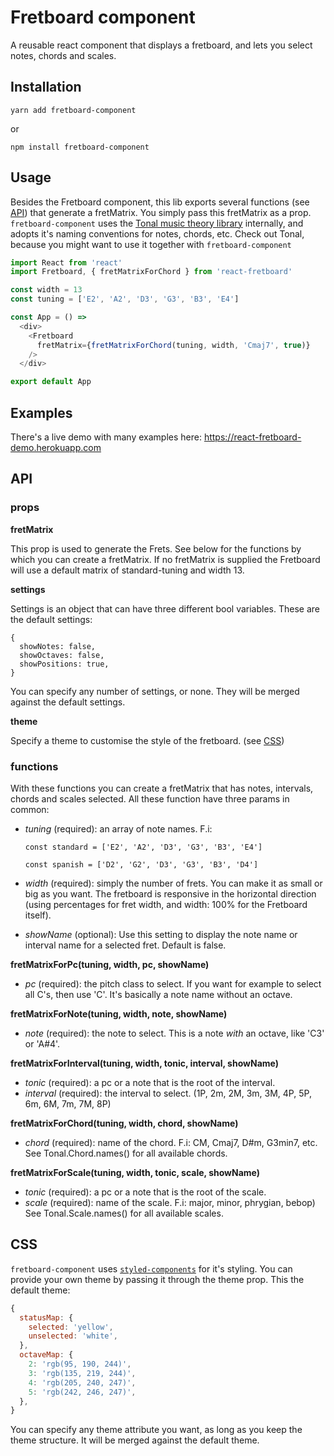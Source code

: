 # Fretboard component

A reusable react component that displays a fretboard, and lets you select notes, chords and scales.

## Installation

`yarn add fretboard-component`

or

`npm install fretboard-component`

## Usage

Besides the Fretboard component, this lib exports several functions (see [API](#functions)) that
generate a fretMatrix. You simply pass this fretMatrix as a prop. `fretboard-component` uses the [Tonal music theory library](https://github.com/danigb/tonal/) internally, and adopts it's naming conventions for notes, chords, etc. Check out Tonal, because you might want to use it together with `fretboard-component`

```js
import React from 'react'
import Fretboard, { fretMatrixForChord } from 'react-fretboard'

const width = 13
const tuning = ['E2', 'A2', 'D3', 'G3', 'B3', 'E4']

const App = () =>
  <div>
    <Fretboard
      fretMatrix={fretMatrixForChord(tuning, width, 'Cmaj7', true)}
    />
  </div>

export default App
```

## Examples

There's a live demo with many examples here: https://react-fretboard-demo.herokuapp.com

## API

### props

  **fretMatrix**

  This prop is used to generate the Frets. See below for the functions by which you can create a fretMatrix. If no fretMatrix is supplied the Fretboard will use a default matrix of standard-tuning and width 13.

  **settings**

  Settings is an object that can have three different bool variables. These are the default settings:
  ```
  {
    showNotes: false,
    showOctaves: false,
    showPositions: true,
  }
  ```
  You can specify any number of settings, or none. They will be merged against the default settings.

  **theme**

  Specify a theme to customise the style of the fretboard. (see [CSS](#CSS))

### functions<a name="functions"></a>
  With these functions you can create a fretMatrix that has notes, intervals, chords and scales selected.
  All these function have three params in common:
  - *tuning* (required): an array of note names. F.i:

    `const standard = ['E2', 'A2', 'D3', 'G3', 'B3', 'E4']`

    `const spanish = ['D2', 'G2', 'D3', 'G3', 'B3', 'D4']`
  - *width* (required): simply the number of frets. You can make it as small or big as you want. The fretboard is responsive in the horizontal direction (using percentages for fret width, and width: 100% for the Fretboard itself).

  - *showName* (optional): Use this setting to display the note name or interval name for a selected fret. Default is false.



**fretMatrixForPc(tuning, width, pc, showName)**
- *pc* (required): the pitch class to select. If you want for example to select all C's, then use 'C'. It's basically a note name without an octave.

**fretMatrixForNote(tuning, width, note, showName)**
  - *note* (required): the note to select. This is a note *with* an octave, like 'C3' or 'A#4'.


**fretMatrixForInterval(tuning, width, tonic, interval, showName)**
  - *tonic* (required): a pc or a note that is the root of the interval.
  - *interval* (required): the interval to select. (1P, 2m, 2M, 3m, 3M, 4P, 5P, 6m, 6M, 7m, 7M, 8P)

**fretMatrixForChord(tuning, width, chord, showName)**
  - *chord* (required): name of the chord. F.i: CM, Cmaj7, D#m, G3min7, etc. See Tonal.Chord.names() for all available chords.

**fretMatrixForScale(tuning, width, tonic, scale, showName)**
  - *tonic* (required): a pc or a note that is the root of the scale.
  - *scale* (required): name of the scale. F.i: major, minor, phrygian, bebop) See Tonal.Scale.names() for all available scales.

## CSS<a name="CSS"></a>

  `fretboard-component` uses [`styled-components`](https://github.com/styled-components/styled-components) for it's styling. You can provide your own theme by passing it through the theme prop. This the default theme:
  ```js
  {
    statusMap: {
      selected: 'yellow',
      unselected: 'white',
    },
    octaveMap: {
      2: 'rgb(95, 190, 244)',
      3: 'rgb(135, 219, 244)',
      4: 'rgb(205, 240, 247)',
      5: 'rgb(242, 246, 247)',
    },
  }
  ```
  You can specify any theme attribute you want, as long as you keep the theme structure. It will be merged against the default theme.
